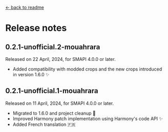 ﻿[← back to readme](../README.md)

# Release notes

## 0.2.1-unofficial.2-mouahrara
Released on 22 April, 2024, for SMAPI 4.0.0 or later.
* Added compatibility with modded crops and the new crops introduced in version 1.6.0 ✨

## 0.2.1-unofficial.1-mouahrara
Released on 11 April, 2024, for SMAPI 4.0.0 or later.
* Migrated to 1.6.0 and project cleanup 🚀
* Improved Harmony patch implementation using Harmony's code API ✨
* Added French translation 🇫🇷
